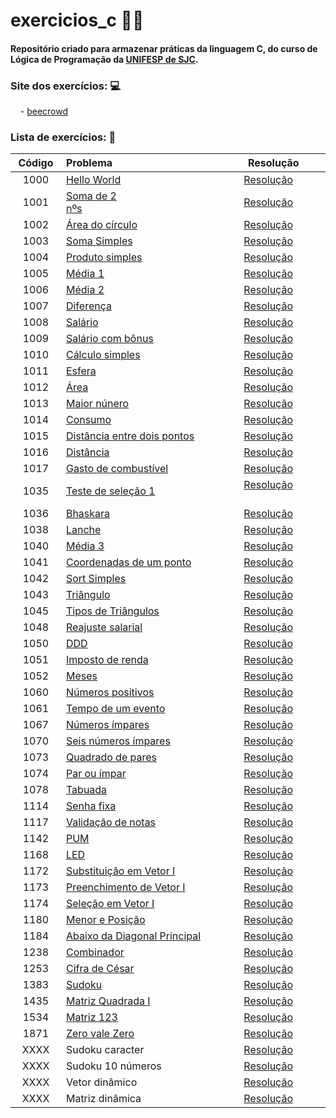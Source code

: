 
# exercicios_c 👩‍💻
#### Repositório criado para armazenar práticas da linguagem <b>C</b>, do curso de <b>Lógica de Programação</b> da [UNIFESP de SJC](https://www.unifesp.br/campus/sjc/).


### Site dos exercícios: 💻

&nbsp;&nbsp;&nbsp; - [beecrowd](https://www.beecrowd.com.br/judge/pt)

### Lista de exercícios: 📝

|  Código |  Problema    | Resolução |
|:--------:|:--------------|-----------|
|⠀1000⠀|[Hello World](https://www.urionlinejudge.com.br/judge/pt/problems/view/1000)⠀⠀⠀⠀⠀⠀⠀⠀⠀⠀⠀⠀|⠀⠀ [Resolução](exercicios_c/exercicio_1000.c)
|⠀1001⠀|[Soma de 2 nºs](https://www.urionlinejudge.com.br/judge/pt/problems/view/1001)⠀⠀⠀⠀⠀⠀⠀⠀⠀⠀⠀⠀|⠀⠀ [Resolução](exercicios_c/exercicio_1001.c) ⠀⠀ |
|1002|[Área do círculo](https://www.urionlinejudge.com.br/judge/pt/problems/view/1002)|⠀⠀  [Resolução](exercicios_c/exercicio_1002.c)⠀⠀  |
|1003|[Soma Simples](https://www.urionlinejudge.com.br/judge/pt/problems/view/1003)|⠀⠀  [Resolução](exercicios_c/exercicio_1003.c)⠀⠀  |
|1004|[Produto simples](https://www.urionlinejudge.com.br/judge/pt/problems/view/1004)|⠀⠀  [Resolução](exercicios_c/exercicio_1004.c)⠀⠀  |
|1005|[Média 1](https://www.urionlinejudge.com.br/judge/pt/problems/view/1005)|⠀⠀  [Resolução](exercicios_c/exercicio_1005.c)⠀⠀  |
|1006|[Média 2](https://www.urionlinejudge.com.br/judge/pt/problems/view/1006)|⠀⠀  [Resolução](exercicios_c/exercicio_1006.c)⠀⠀  |
|1007|[Diferença](https://www.urionlinejudge.com.br/judge/pt/problems/view/1007)|⠀⠀  [Resolução](exercicios_c/exercicio_1007.c)⠀⠀  |
|1008|[Salário](https://www.beecrowd.com.br/judge/pt/problems/view/1008)⠀⠀ |⠀⠀  [Resolução](exercicios_c/exercicio_1008.c)⠀⠀  | 
|1009|[Salário com bônus](https://www.beecrowd.com.br/judge/pt/problems/view/1009)⠀⠀ |⠀⠀  [Resolução](exercicios_c/exercicio_1009.c)⠀⠀  | 
|1010|[Cálculo simples](https://www.beecrowd.com.br/judge/pt/problems/view/1010)⠀⠀ |⠀⠀  [Resolução](exercicios_c/exercicio_1010.c)⠀⠀  |
|1011|[Esfera](https://www.beecrowd.com.br/judge/pt/problems/view/1011)⠀⠀ |⠀⠀  [Resolução](exercicios_c/exercicio_1011.c)⠀⠀  |
|1012|[Área](https://www.beecrowd.com.br/judge/pt/problems/view/1012)⠀⠀ |⠀⠀  [Resolução](exercicios_c/exercicio_1012.c)⠀⠀  |
|1013| [Maior núnero](https://www.beecrowd.com.br/judge/pt/problems/view/1013)|⠀⠀  [Resolução](exercicios_c/exercicio_1013.c)⠀⠀  |⠀⠀
|1014| [Consumo](https://www.beecrowd.com.br/judge/pt/problems/view/1014)|⠀⠀  [Resolução](exercicios_c/exercicio_1014.c)⠀⠀  |⠀
|1015 |[Distância entre dois pontos](https://www.beecrowd.com.br/judge/pt/problems/view/1015)|⠀⠀  [Resolução](exercicios_c/exercicio_1015.c)⠀⠀  |
|1016 |[Distância](https://www.beecrowd.com.br/judge/pt/problems/view/1016)|⠀⠀  [Resolução](exercicios_c/exercicio_1016.c)⠀⠀  |
|1017 |[Gasto de combustível](https://www.beecrowd.com.br/judge/pt/problems/view/1017)|⠀⠀  [Resolução](exercicios_c/exercicio_1017.c)⠀⠀  |⠀⠀
|1035|[Teste de seleção 1](https://www.beecrowd.com.br/judge/pt/problems/view/1035)|⠀⠀  [Resolução](exercicios_c/exercicio_1035.c)⠀⠀⠀ ⠀
|1036|[Bhaskara](https://www.urionlinejudge.com.br/judge/pt/problems/view/1036)|⠀⠀  [Resolução](exercicios_c/exercicio_1036.c)⠀⠀  |
|1038|[Lanche](https://www.beecrowd.com.br/judge/pt/problems/view/1038)|⠀⠀  [Resolução](exercicios_c/exercicio_1038.c)
|1040|[Média 3](https://www.beecrowd.com.br/judge/pt/problems/view/1040)|⠀⠀  [Resolução](exercicios_c/exercicio_1040.c)
|1041|[Coordenadas de um ponto](https://www.beecrowd.com.br/judge/pt/problems/view/1041)|⠀⠀  [Resolução](exercicios_c/exercicio_1041.c)
|1042|[Sort Simples](https://www.beecrowd.com.br/judge/pt/problems/view/1042)|⠀⠀  [Resolução](exercicios_c/exercicio_1042.c)
|1043|[Triângulo](https://www.beecrowd.com.br/judge/pt/problems/view/1043)|⠀⠀  [Resolução](exercicios_c/exercicio_1043.c)
|1045|[Tipos de Triângulos](https://www.urionlinejudge.com.br/judge/pt/problems/view/1045) |⠀⠀  [Resolução](exercicios_c/exercicio_1045.c) ⠀⠀ |
|1048|[Reajuste salarial](https://www.beecrowd.com.br/judge/pt/problems/view/1048)|⠀⠀  [Resolução](exercicios_c/exercicio_1048.c)
|1050|[DDD](https://www.beecrowd.com.br/judge/pt/problems/view/1050)|⠀⠀  [Resolução](exercicios_c/exercicio_1050.c)⠀⠀ 
|1051|[Imposto de renda](https://www.beecrowd.com.br/judge/pt/problems/view/1051)| ⠀⠀ [Resolução](exercicios_c/exercicio_1051.c)
|1052|[Meses](https://www.beecrowd.com.br/judge/pt/problems/view/1052)|⠀⠀  [Resolução](exercicios_c/exercicio_1052.c)
|1060|[Números positivos](https://www.beecrowd.com.br/judge/pt/problems/view/1060)| ⠀⠀ [Resolução](exercicios_c/exercicio_1060.c)
|1061|[Tempo de um evento](https://www.beecrowd.com.br/judge/pt/problems/view/1061)| ⠀⠀ [Resolução](exercicios_c/exercicio_1061.c)
|1067|[Números ímpares](https://www.beecrowd.com.br/judge/pt/problems/view/1067)|⠀⠀  [Resolução](exercicios_c/exercicio_1067.c)
|1070|[Seis números ímpares](https://www.beecrowd.com.br/judge/pt/problems/view/1070)|⠀⠀  [Resolução](exercicios_c/exercicio_1070.c)
|1073|[Quadrado de pares](https://www.beecrowd.com.br/judge/pt/problems/view/1073)|⠀⠀  [Resolução](exercicios_c/exercicio_1073.c)
|1074|[Par ou ímpar](https://www.beecrowd.com.br/judge/pt/problems/view/1074)|⠀⠀  [Resolução](exercicios_c/exercicio_1074.c)
|1078|[Tabuada](https://www.beecrowd.com.br/judge/pt/problems/view/1078)|⠀⠀  [Resolução](exercicios_c/exercicio_1078.c)
|1114|[Senha fixa](https://www.beecrowd.com.br/judge/pt/problems/view/1114)|⠀⠀  [Resolução](exercicios_c/exercicio_1114.c)
|1117|[Validação de notas](https://www.beecrowd.com.br/judge/pt/problems/view/1117)|⠀⠀  [Resolução](exercicios_c/exercicio_1117.c)
|1142|[PUM](https://www.beecrowd.com.br/judge/pt/problems/view/1142)|⠀⠀  [Resolução](exercicios_c/exercicio_1142.c)
|1168|[LED](https://www.beecrowd.com.br/judge/pt/problems/view/1168)|⠀⠀  [Resolução](exercicios_c/exercicio_1168.c)
|1172|[Substituição em Vetor I](https://www.beecrowd.com.br/judge/pt/problems/view/1172)|⠀⠀  [Resolução](exercicios_c/exercicio_1172.c)
|1173|[Preenchimento de Vetor I](https://www.beecrowd.com.br/judge/pt/problems/view/1173)|⠀⠀  [Resolução](exercicios_c/exercicio_1173.c)
|1174|[Seleção em Vetor I](https://www.beecrowd.com.br/judge/pt/problems/view/1174)|⠀⠀  [Resolução](exercicios_c/exercicio_1174.c)
|1180|[Menor e Posição](https://www.beecrowd.com.br/judge/pt/problems/view/1180)|⠀⠀  [Resolução](exercicios_c/exercicio_1180.c)
|1184|[Abaixo da Diagonal Principal](https://www.beecrowd.com.br/judge/pt/problems/view/1184)|⠀⠀  [Resolução](exercicios_c/exercicio_1184.c)
|1238|[Combinador](https://www.beecrowd.com.br/judge/pt/problems/view/1238)|⠀⠀  [Resolução](exercicios_c/exercicio_1238.c)
|1253|[Cifra de César](https://www.beecrowd.com.br/judge/pt/problems/view/1253)|⠀⠀  [Resolução](exercicios_c/exercicio_1253.c)
|1383|[Sudoku](https://www.beecrowd.com.br/judge/pt/problems/view/1383)|⠀⠀  [Resolução](exercicios_c/exercicio_1383.c)
|1435|[Matriz Quadrada I](https://www.beecrowd.com.br/judge/pt/problems/view/1435)|⠀⠀  [Resolução](exercicios_c/exercicio_1435.c)
|1534|[Matriz 123](https://www.beecrowd.com.br/judge/pt/problems/view/1534)|⠀⠀  [Resolução](exercicios_c/exercicio_1534.c)
|1871|[Zero vale Zero](https://www.beecrowd.com.br/judge/pt/problems/view/1871)|⠀⠀  [Resolução](exercicios_c/exercicio_1871.c)
|XXXX|Sudoku caracter|⠀⠀  [Resolução](exercicios_c/sudoku_caracter.c)
|XXXX|Sudoku 10 números|⠀⠀  [Resolução](exercicios_c/sudoku_10_numeros.c)
|XXXX|Vetor dinâmico|⠀⠀  [Resolução](exercicios_c/vetor_dinamico.c)
|XXXX|Matriz dinâmica|⠀⠀  [Resolução](exercicios_c/matriz_dinamica.c)

  
  

